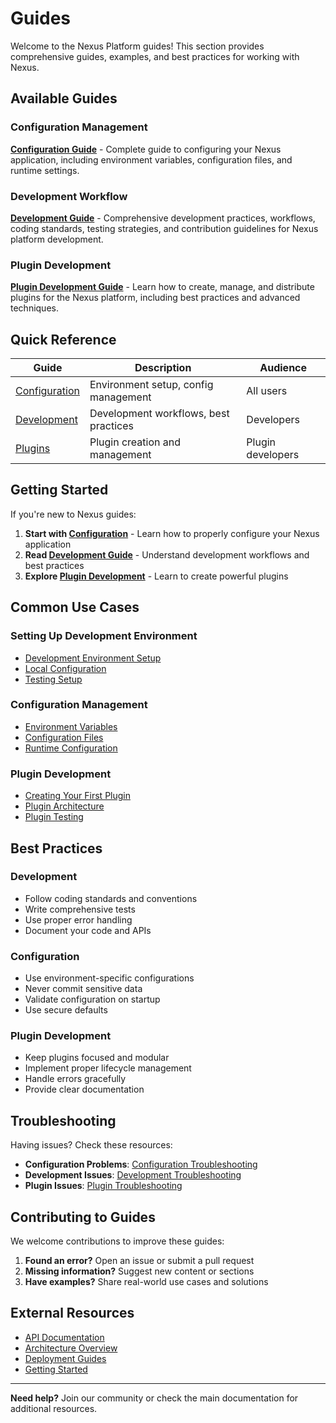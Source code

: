 # Guides

Welcome to the Nexus Platform guides! This section provides comprehensive guides, examples, and best practices for working with Nexus.

## Available Guides

### Configuration Management
**[Configuration Guide](configuration.md)** - Complete guide to configuring your Nexus application, including environment variables, configuration files, and runtime settings.

### Development Workflow
**[Development Guide](development.md)** - Comprehensive development practices, workflows, coding standards, testing strategies, and contribution guidelines for Nexus platform development.

### Plugin Development
**[Plugin Development Guide](plugins.md)** - Learn how to create, manage, and distribute plugins for the Nexus platform, including best practices and advanced techniques.

## Quick Reference

| Guide | Description | Audience |
|-------|-------------|----------|
| [Configuration](configuration.md) | Environment setup, config management | All users |
| [Development](development.md) | Development workflows, best practices | Developers |
| [Plugins](plugins.md) | Plugin creation and management | Plugin developers |

## Getting Started

If you're new to Nexus guides:

1. **Start with [Configuration](configuration.md)** - Learn how to properly configure your Nexus application
2. **Read [Development Guide](development.md)** - Understand development workflows and best practices
3. **Explore [Plugin Development](plugins.md)** - Learn to create powerful plugins

## Common Use Cases

### Setting Up Development Environment
- [Development Environment Setup](development.md#development-environment-setup)
- [Local Configuration](configuration.md#local-development)
- [Testing Setup](development.md#testing-setup)

### Configuration Management
- [Environment Variables](configuration.md#environment-variables)
- [Configuration Files](configuration.md#configuration-files)
- [Runtime Configuration](configuration.md#runtime-configuration)

### Plugin Development
- [Creating Your First Plugin](plugins.md#creating-your-first-plugin)
- [Plugin Architecture](plugins.md#plugin-architecture)
- [Plugin Testing](plugins.md#testing-plugins)

## Best Practices

### Development
- Follow coding standards and conventions
- Write comprehensive tests
- Use proper error handling
- Document your code and APIs

### Configuration
- Use environment-specific configurations
- Never commit sensitive data
- Validate configuration on startup
- Use secure defaults

### Plugin Development
- Keep plugins focused and modular
- Implement proper lifecycle management
- Handle errors gracefully
- Provide clear documentation

## Troubleshooting

Having issues? Check these resources:

- **Configuration Problems**: [Configuration Troubleshooting](configuration.md#troubleshooting)
- **Development Issues**: [Development Troubleshooting](development.md#troubleshooting)
- **Plugin Issues**: [Plugin Troubleshooting](plugins.md#troubleshooting)

## Contributing to Guides

We welcome contributions to improve these guides:

1. **Found an error?** Open an issue or submit a pull request
2. **Missing information?** Suggest new content or sections
3. **Have examples?** Share real-world use cases and solutions

## External Resources

- [API Documentation](../api/README.md)
- [Architecture Overview](../architecture/README.md)
- [Deployment Guides](../deployment/README.md)
- [Getting Started](../getting-started/README.md)

---

**Need help?** Join our community or check the main documentation for additional resources.
